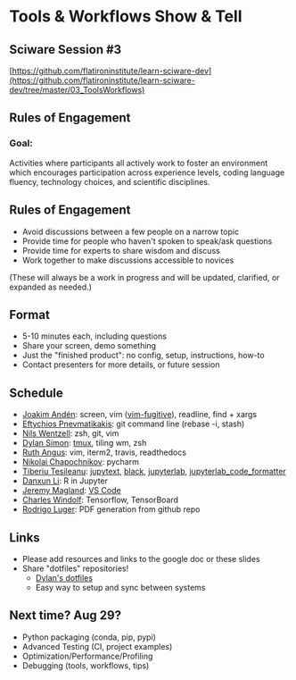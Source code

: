 # Tools & Workflows Show & Tell

## Sciware Session #3

[https://github.com/flatironinstitute/learn-sciware-dev](https://github.com/flatironinstitute/learn-sciware-dev/tree/master/03_ToolsWorkflows)


## Rules of Engagement

### Goal: 

Activities where participants all actively work to foster an environment which encourages participation across experience levels, coding language fluency, technology choices, and scientific disciplines.


## Rules of Engagement

- Avoid discussions between a few people on a narrow topic
- Provide time for people who haven't spoken to speak/ask questions
- Provide time for experts to share wisdom and discuss 
- Work together to make discussions accessible to novices

(These will always be a work in progress and will be updated, clarified, or expanded as needed.)



## Format 

- 5-10 minutes each, including questions
- Share your screen, demo something
- Just the "finished product": no config, setup, instructions, how-to
- Contact presenters for more details, or future session


## Schedule

- [Joakim Andén](mailto:janden@flatironinstitute.org): screen, vim ([vim-fugitive](https://github.com/tpope/vim-fugitive)), readline, find + xargs
- [Eftychios Pnevmatikakis](mailto:epnevmatikakis@flatironinstitute.org): git command line (rebase -i, stash)
- [Nils Wentzell](mailto:nwentzell@flatironinstitute.org): zsh, git, vim
- [Dylan Simon](mailto:dsimon@flatironinstitute.org): [tmux](https://github.com/tmux/tmux/wiki), tiling wm, zsh
- [Ruth Angus](mailto:rangus@flatironinstitute.org): vim, iterm2, travis, readthedocs
- [Nikolai Chapochnikov](mailto:nchapochnikov@flatironinstitute.org): pycharm
- [Tiberiu Tesileanu](mailto:ttesileanu@flatironinstitute.org): [jupytext](https://github.com/mwouts/jupytext), [black](https://black.readthedocs.io/en/stable/), [jupyterlab](https://jupyterlab.readthedocs.io/en/stable/), [jupyterlab_code_formatter](https://github.com/ryantam626/jupyterlab_code_formatter)
- [Danxun Li](mailto:dli@flatironinstitute.org): R in Jupyter
- [Jeremy Magland](mailto:jmagland@flatironinstitute.org): [VS Code](vscode/vscode_magland.md)
- [Charles Windolf](mailto:cwindolf@flatironinstitute.org): Tensorflow, TensorBoard
- [Rodrigo Luger](mailto:rluger@flatironinstitute.org): PDF generation from github repo


## Links

- Please add resources and links to the google doc or these slides
- Share "dotfiles" repositories!
   - [Dylan's dotfiles](https://github.com/dylex/skel)
   - Easy way to setup and sync between systems



## Next time? Aug 29?
- Python packaging (conda, pip, pypi)
- Advanced Testing (CI, project examples)
- Optimization/Performance/Profiling
- Debugging (tools, workflows, tips)
